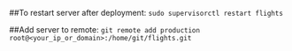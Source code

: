 ##To restart server after deployment:
`sudo supervisorctl restart flights`

##Add server to remote:
`git remote add production root@<your_ip_or_domain>:/home/git/flights.git`
